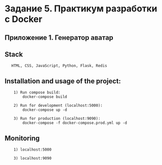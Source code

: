 #  Задание 5. Практикум разработки с Docker
## Приложение 1. Генератор аватар

## Stack
```
   HTML, CSS, JavaScript, Python, Flask, Redis
```
## Installation and usage of the project:
```
    1) Run compose build: 
        docker-compose build
```

```
    2) Run for development (localhost:5000):
        docker-compose up -d
``` 
```
    3) Run for production (localhost:9090):    
        docker-compose -f docker-compose.prod.yml up -d
```
## Monitoring
```
    1) localhost:5000
``` 
```
    3) localhost:9090
```